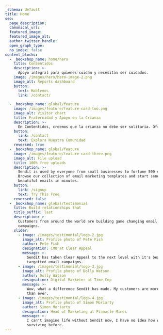 ```yaml
---
_schema: default
title: Home
seo:
  page_description:
  canonical_url:
  featured_image:
  featured_image_alt:
  author_twitter_handle:
  open_graph_type:
  no_index: false
content_blocks:
  - _bookshop_name: home/hero
    title: ConSentidos
    description: >-
      Apoyo integral para quienes cuidan y necesitan ser cuidados.
    image: /images/hero/hero-image-2.png
    image_alt: Reports dashboard
    button:
      text: Hablemos 
      link: /contact/
  
  - _bookshop_name: global/feature
    image: /images/feature/feature-card-two.png
    image_alt: Visitor chart
    title: Fraternidad y Apoyo en la Crianza
    description: >-
      En ConSentidos, creemos que la crianza no debe ser solitaria. Ofrecemos un espacio de apoyo y fraternidad para quienes cuidan y también necesitan ser cuidados. Juntos compartimos experiencias, nos respaldamos y crecemos como comunidad.
    button:
      link: /contact
      text: Explora Nuestra Comunidad
    reversed: true
  - _bookshop_name: global/feature
    image: /images/feature/feature-card-three.png
    image_alt: File upload
    title: 100% free uploads
    description: >-
      Sendit is used by everyone from small businesses to fortune 500 companies.
      Browse our collection of email marketing templates and start sending
      beautiful emails in minutes.
    button:
      link: /signup
      text: Try This Free
    reversed: false
  - _bookshop_name: global/testimonial
    title: Build relationships that
    title_suffix: last
    description: >-
      Customers from around the world are building game changing email marketing
      campaigns.
    slider:
      - image: /images/testimonial/logo-2.jpg
        image_alt: Profile photo of Pete Fish
        author: Pete Fish
        designation: CMO at Clear Appeal
        message: >-
          Sendit has taken Clear Appeal to the next level with it's beautiful
          targetted email campaigns.
      - image: /images/testimonial/logo-3.jpg
        image_alt: Profile photo of Dolly Watson
        author: Dolly Watson
        designation: Digital Marketer at Time Cop
        message: >-
          Wow, what a difference Sendit has made. My customers are more engaged
          than ever.
      - image: /images/testimonial/logo-4.jpg
        image_alt: Profile photo of Simon Moriarty
        author: Simon Moriarty
        designation: Head of Marketing at Pinnacle Mines
        message: >-
          I can't imagine life without Sendit now, I have no idea how we were
          surviving before.
---
```

